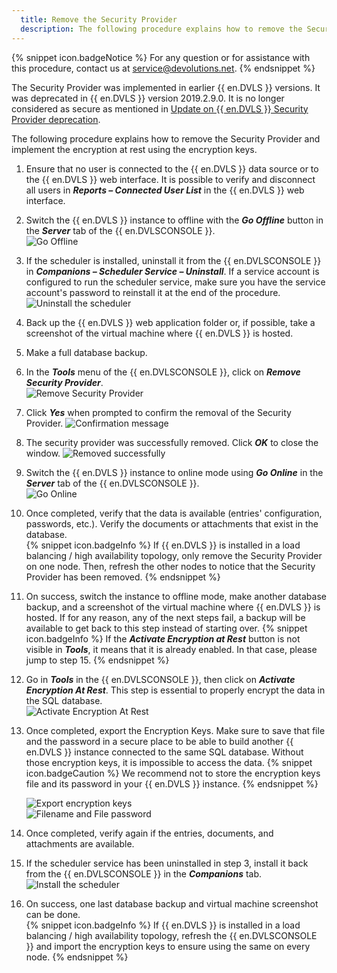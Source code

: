 ```yaml
---
  title: Remove the Security Provider
  description: The following procedure explains how to remove the Security Provider and implement the encryption at rest using the encryption keys.
---
```

{% snippet icon.badgeNotice %}
For any question or for assistance with this procedure, contact us at [service@devolutions.net](mailto:service@devolutions.net).
{% endsnippet %}

The Security Provider was implemented in earlier {{ en.DVLS }} versions. It was deprecated in {{ en.DVLS }} version 2019.2.9.0. It is no longer considered as secure as mentioned in [Update on {{ en.DVLS }} Security Provider deprecation](https://blog.devolutions.net/2020/02/update-on-devolutions-password-server-security-provider-deprecation).

The following procedure explains how to remove the Security Provider and implement the encryption at rest using the encryption keys.

1. Ensure that no user is connected to the {{ en.DVLS }} data source or to the {{ en.DVLS }} web interface. It is possible to verify and disconnect all users in ***Reports – Connected User List*** in the {{ en.DVLS }} web interface.
1. Switch the {{ en.DVLS }} instance to offline with the ***Go Offline*** button in the ***Server*** tab of the {{ en.DVLSCONSOLE }}.  
![Go Offline](https://webdevolutions.azureedge.net/docs/en/kb/KB8046.png)
1. If the scheduler is installed, uninstall it from the {{ en.DVLSCONSOLE }} in ***Companions – Scheduler Service – Uninstall***. If a service account is configured to run the scheduler service, make sure you have the service account's password to reinstall it at the end of the procedure.  
![Uninstall the scheduler](https://webdevolutions.azureedge.net/docs/en/kb/KB8083.png)
1. Back up the {{ en.DVLS }} web application folder or, if possible, take a screenshot of the virtual machine where {{ en.DVLS }} is hosted.
1. Make a full database backup.
1. In the ***Tools*** menu of the {{ en.DVLSCONSOLE }}, click on ***Remove Security Provider***.  
![Remove Security Provider](https://webdevolutions.azureedge.net/docs/en/kb/KB8047.png)  
1. Click ***Yes*** when prompted to confirm the removal of the Security Provider.
![Confirmation message](https://webdevolutions.azureedge.net/docs/en/kb/KB8048.png)  
1. The security provider was successfully removed. Click ***OK*** to close the window.
![Removed successfully](https://webdevolutions.azureedge.net/docs/en/kb/KB8049.png)
1. Switch the {{ en.DVLS }} instance to online mode using ***Go Online*** in the ***Server*** tab of the {{ en.DVLSCONSOLE }}.  
![Go Online](https://webdevolutions.azureedge.net/docs/en/kb/KB8050.png)
1. Once completed, verify that the data is available (entries' configuration, passwords, etc.). Verify the documents or attachments that exist in the database.  
   {% snippet icon.badgeInfo %}
   If {{ en.DVLS }} is installed in a load balancing / high availability topology, only remove the Security Provider on one node. Then, refresh the other nodes to notice that the Security Provider has been removed.
   {% endsnippet %}  

1. On success, switch the instance to offline mode, make another database backup, and a screenshot of the virtual machine where {{ en.DVLS }} is hosted. If for any reason, any of the next steps fail, a backup will be available to get back to this step instead of starting over.
   {% snippet icon.badgeInfo %}
   If the ***Activate Encryption at Rest*** button is not visible in ***Tools***, it means that it is already enabled. In that case, please jump to step 15.
   {% endsnippet %}  

1. Go in ***Tools*** in the {{ en.DVLSCONSOLE }}, then click on ***Activate Encryption At Rest***. This step is essential to properly encrypt the data in the SQL database.  
![Activate Encryption At Rest](https://webdevolutions.azureedge.net/docs/en/kb/KB8051.png)
1. Once completed, export the Encryption Keys. Make sure to save that file and the password in a secure place to be able to build another {{ en.DVLS }} instance connected to the same SQL database. Without those encryption keys, it is impossible to access the data.
   {% snippet icon.badgeCaution %}
   We recommend not to store the encryption keys file and its password in your {{ en.DVLS }} instance.
   {% endsnippet %}  

   ![Export encryption keys](https://webdevolutions.azureedge.net/docs/en/kb/KB8052.png)  
   ![Filename and File password](https://webdevolutions.azureedge.net/docs/en/kb/KB8053.png)  

1. Once completed, verify again if the entries, documents, and attachments are available.  
1. If the scheduler service has been uninstalled in step 3, install it back from the {{ en.DVLSCONSOLE }} in the ***Companions*** tab.  
![Install the scheduler](https://webdevolutions.azureedge.net/docs/en/kb/KB8084.png)
1. On success, one last database backup and virtual machine screenshot can be done.  
   {% snippet icon.badgeInfo %}
   If {{ en.DVLS }} is installed in a load balancing / high availability topology, refresh the {{ en.DVLSCONSOLE }} and import the encryption keys to ensure using the same on every node.
   {% endsnippet %}
